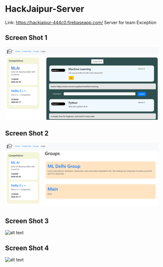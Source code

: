 # HackJaipur-Server
Link: https://hackjaipur-444c0.firebaseapp.com/
Server for team Exception
## Screen Shot 1
![alt text](https://github.com/Akash16s/Team-Exception/blob/master/assets/ss1.PNG)
## Screen Shot 2
![alt text](https://github.com/Akash16s/Team-Exception/blob/master/assets/ss2.PNG)
## Screen Shot 3
![alt text](https://github.com/Akash16s/Team-Exception/blob/master/assets/ss3.PNG)
## Screen Shot 4
![alt text](https://github.com/Akash16s/Team-Exception/blob/master/assets/ss4.PNG)